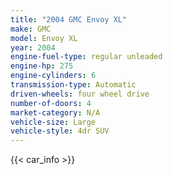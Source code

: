 ```yaml
---
title: "2004 GMC Envoy XL"
make: GMC
model: Envoy XL
year: 2004
engine-fuel-type: regular unleaded
engine-hp: 275
engine-cylinders: 6
transmission-type: Automatic
driven-wheels: four wheel drive
number-of-doors: 4
market-category: N/A
vehicle-size: Large
vehicle-style: 4dr SUV
---
```


{{< car_info >}}
